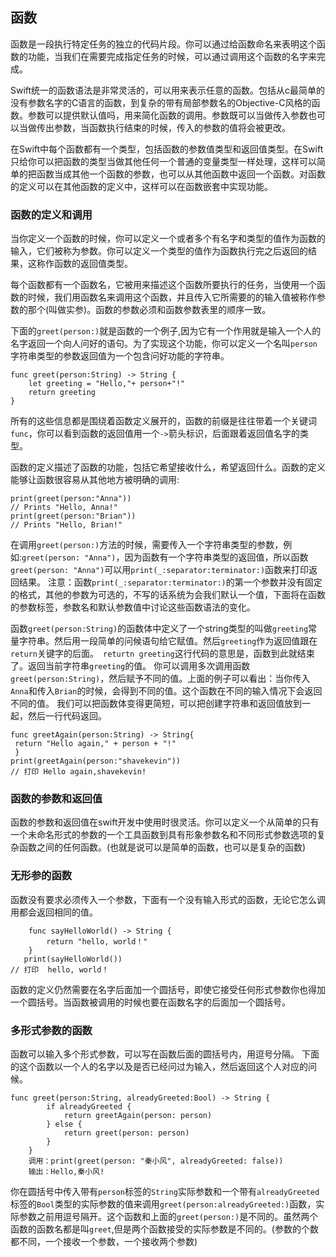 ## 函数

函数是一段执行特定任务的独立的代码片段。你可以通过给函数命名来表明这个函数的功能，当我们在需要完成指定任务的时候，可以通过调用这个函数的名字来完成。

Swift统一的函数语法是非常灵活的，可以用来表示任意的函数。包括从c最简单的没有参数名字的C语言的函数，到复杂的带有局部参数名的Objective-C风格的函数。参数可以提供默认值吗，用来简化函数的调用。参数既可以当做传入参数也可以当做传出参数，当函数执行结束的时候，传入的参数的值将会被更改。

在Swift中每个函数都有一个类型，包括函数的参数值类型和返回值类型。在Swift只给你可以把函数的类型当做其他任何一个普通的变量类型一样处理，这样可以简单的把函数当成其他一个函数的参数，也可以从其他函数中返回一个函数。对函数的定义可以在其他函数的定义中，这样可以在函数嵌套中实现功能。

### 函数的定义和调用

当你定义一个函数的时候，你可以定义一个或者多个有名字和类型的值作为函数的输入，它们被称为参数。你可以定义一个类型的值作为函数执行完之后返回的结果，这称作函数的返回值类型。

每个函数都有一个函数名，它被用来描述这个函数所要执行的任务，当使用一个函数的时候，我们用函数名来调用这个函数，并且传入它所需要的的输入值被称作参数的那个(叫做实参)。函数的参数必须和函数参数表里的顺序一致。

下面的`greet(person:)`就是函数的一个例子,因为它有一个作用就是输入一个人的名字返回一个向人问好的语句。为了实现这个功能，你可以定义一个名叫`person`字符串类型的参数返回值为一个包含问好功能的字符串。
```
func greet(person:String) -> String {
    let greeting = "Hello,"+ person+"!"
    return greeting
}
```
所有的这些信息都是围绕着函数定义展开的，函数的前缀是往往带着一个关键词`func`，你可以看到函数的返回值用一个`->`箭头标识，后面跟着返回值名字的类型。

函数的定义描述了函数的功能，包括它希望接收什么，希望返回什么。函数的定义能够让函数很容易从其他地方被明确的调用:
```
print(greet(person:"Anna"))
// Prints "Hello, Anna!"
print(greet(person:"Brian"))
// Prints "Hello, Brian!"
```
在调用`greet(person:)`方法的时候，需要传入一个字符串类型的参数，例如:`greet(person: "Anna")`，因为函数有一个字符串类型的返回值，所以函数`greet(person: "Anna")`可以用`print(_:separator:terminator:)`函数来打印返回结果。
注意：函数`print(_:separator:terminator:)`的第一个参数并没有固定的格式，其他的参数为可选的，不写的话系统为会我们默认一个值，下面将在函数的参数标签，参数名和默认参数值中讨论这些函数语法的变化。

函数`greet(person:String)`的函数体中定义了一个string类型的叫做`greeting`常量字符串。然后用一段简单的问候语句给它赋值。然后`greeting`作为返回值跟在`return`关键字的后面。` returtn greeting`这行代码的意思是，函数到此就结束了。返回当前字符串`greeting`的值。
你可以调用多次调用函数`greet(person:String)`，然后赋予不同的值。上面的例子可以看出：当你传入`Anna`和传入`Brian`的时候，会得到不同的值。这个函数在不同的输入情况下会返回不同的值。
我们可以把函数体变得更简短，可以把创建字符串和返回值放到一起，然后一行代码返回。
```
func greetAgain(person:String) -> String{
 return "Hello again," + person + "!"
 }
print(greetAgain(person:"shavekevin"))
// 打印 Hello again,shavekevin!

```
### 函数的参数和返回值
函数的参数和返回值在swift开发中使用时很灵活。你可以定义一个从简单的只有一个未命名形式的参数的一个工具函数到具有形象参数名和不同形式参数选项的复杂函数之间的任何函数。(也就是说可以是简单的函数，也可以是复杂的函数)
### 无形参的函数
函数没有要求必须传入一个参数，下面有一个没有输入形式的函数，无论它怎么调用都会返回相同的值。
```
    func sayHelloWorld() -> String {
        return "hello, world！"
    }
   print(sayHelloWorld())
// 打印  hello, world！
```
函数的定义仍然需要在名字后面加一个圆括号，即使它接受任何形式参数你也得加一个圆括号。当函数被调用的时候也要在函数名字的后面加一个圆括号。

### 多形式参数的函数
函数可以输入多个形式参数，可以写在函数后面的圆括号内，用逗号分隔。
下面的这个函数以一个人的名字以及是否已经问过为输入，然后返回这个人对应的问候。
```
func greet(person:String, alreadyGreeted:Bool) -> String {
        if alreadyGreeted {
            return greetAgain(person: person)
        } else {
            return greet(person: person)
        }
    }
    调用：print(greet(person: "秦小风", alreadyGreeted: false))
    输出：Hello,秦小风!
```
你在圆括号中传入带有`person`标签的`String`实际参数和一个带有`alreadyGreeted`标签的`Bool`类型的实际参数的值来调用`greet(person:alreadyGreeted:)`函数，实际参数之前用逗号隔开。这个函数和上面的`greet(person:)`是不同的。虽然两个函数的函数名都是叫`greet`,但是两个函数接受的实际参数是不同的。(参数的个数都不同，一个接收一个参数，一个接收两个参数)




